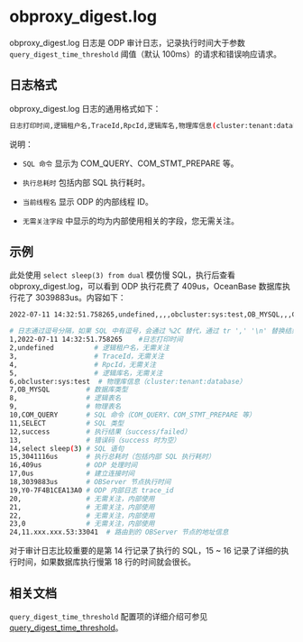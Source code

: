 # obproxy_digest.log

obproxy_digest.log 日志是 ODP 审计日志，记录执行时间大于参数 `query_digest_time_threshold` 阈值（默认 100ms）的请求和错误响应请求。

## 日志格式

obproxy_digest.log 日志的通用格式如下：

```bash
日志打印时间,逻辑租户名,TraceId,RpcId,逻辑库名,物理库信息(cluster:tenant:database),数据库类型(OB/RDS),逻辑表名,物理表名,SQL 命令,SQL 类型(CRUD),执行结果(success/failed),错误码(success 时为空),SQL,执行总耗时(us),ODP 处理时间,连接建立时间,OBServer 节点执行时间,当前线程名,无需关注字段
```

说明：
  
* `SQL 命令` 显示为 COM_QUERY、COM_STMT_PREPARE 等。

* `执行总耗时` 包括内部 SQL 执行耗时。

* `当前线程名` 显示 ODP 的内部线程 ID。

* `无需关注字段` 中显示的均为内部使用相关的字段，您无需关注。

## 示例
  
此处使用 `select sleep(3) from dual` 模仿慢 SQL，执行后查看 obproxy_digest.log，可以看到 ODP 执行花费了 409us，OceanBase 数据库执行花了 3039883us。内容如下：

```bash
2022-07-11 14:32:51.758265,undefined,,,,obcluster:sys:test,OB_MYSQL,,,COM_QUERY,SELECT,success,,select sleep(3),3041116us,409us,0us,3039883us,Y0-7F4B1CEA13A0,,,,0,11.xxx.xxx.53:33041

# 日志通过逗号分隔，如果 SQL 中有逗号，会通过 %2C 替代，通过 tr ',' '\n' 替换结果如下
1,2022-07-11 14:32:51.758265    #日志打印时间
2,undefined          # 逻辑租户名，无需关注
3,                   # TraceId，无需关注
4,                   # RpcId，无需关注
5,                   # 逻辑库名，无需关注
6,obcluster:sys:test  # 物理库信息（cluster:tenant:database）
7,OB_MYSQL         # 数据库类型
8,                 # 逻辑表名
9,                 # 物理表名
10,COM_QUERY       # SQL 命令（COM_QUERY、COM_STMT_PREPARE 等）
11,SELECT          # SQL 类型
12,success         # 执行结果（success/failed）
13,                # 错误码（success 时为空）
14,select sleep(3) # SQL 语句
15,3041116us       # 执行总耗时（包括内部 SQL 执行耗时）
16,409us           # ODP 处理时间
17,0us             # 建立连接时间
18,3039883us       # OBServer 节点执行时间
19,Y0-7F4B1CEA13A0 # ODP 内部日志 trace_id
20,                # 无需关注，内部使用
21,                # 无需关注，内部使用
22,                # 无需关注，内部使用
23,0               # 无需关注，内部使用
24,11.xxx.xxx.53:33041  # 路由到的 OBServer 节点的地址信息
```

对于审计日志比较重要的是第 14 行记录了执行的 SQL，15 ~ 16 记录了详细的执行时间，如果数据库执行慢第 18 行的时间就会很长。

## 相关文档

`query_digest_time_threshold` 配置项的详细介绍可参见 [query_digest_time_threshold](../400.configuration-management/200.dynamically-effective/1930.query-digest-time-threshold.md)。
